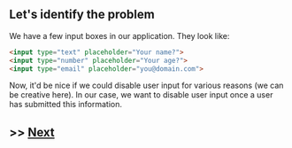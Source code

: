 ## Let's identify the problem

We have a few input boxes in our application. They look like:

```html
<input type="text" placeholder="Your name?">
<input type="number" placeholder="Your age?">
<input type="email" placeholder="you@domain.com">
```

Now, it'd be nice if we could disable user input for various reasons (we can be creative here). In our case, we want to disable user input once a user has submitted this information.

## >> <a href="https://github.com/code-for-coffee/IntroductionToHandlebars/blob/master/3-Real_world_problem/3_1.md">Next</a>
